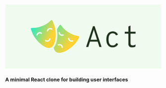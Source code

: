 ![Cover logo](./cover.png?raw=true "Title")

### __A minimal React clone for building user interfaces__
